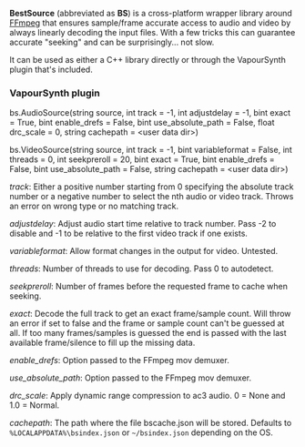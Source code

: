 **BestSource** (abbreviated as **BS**) is a cross-platform wrapper library around [FFmpeg](http://ffmpeg.org)
that ensures sample/frame accurate access to audio and video by always linearly decoding the input files. With a few tricks this can guarantee accurate "seeking" and can be surprisingly... not slow. 

It can be used as either a C++ library directly or through the VapourSynth plugin that's included.

### VapourSynth plugin

bs.AudioSource(string source, int track = -1, int adjustdelay = -1, bint exact = True, bint enable_drefs = False, bint use_absolute_path = False, float drc_scale = 0, string cachepath = \<user data dir\>)

bs.VideoSource(string source, int track = -1, bint variableformat = False, int threads = 0, int seekpreroll = 20, bint exact = True, bint enable_drefs = False, bint use_absolute_path = False, string cachepath = \<user data dir\>)

*track*: Either a positive number starting from 0 specifying the absolute track number or a negative number to select the nth audio or video track. Throws an error on wrong type or no matching track.

*adjustdelay*: Adjust audio start time relative to track number. Pass -2 to disable and -1 to be relative to the first video track if one exists.

*variableformat*: Allow format changes in the output for video. Untested.

*threads*: Number of threads to use for decoding. Pass 0 to autodetect.

*seekpreroll*: Number of frames before the requested frame to cache when seeking.

*exact*: Decode the full track to get an exact frame/sample count. Will throw an error if set to false and the frame or sample count can't be guessed at all. If too many frames/samples is guessed the end is passed with the last available frame/silence to fill up the missing data.

*enable_drefs*: Option passed to the FFmpeg mov demuxer.

*use_absolute_path*: Option passed to the FFmpeg mov demuxer.

*drc_scale*: Apply dynamic range compression to ac3 audio. 0 = None and 1.0 = Normal.

*cachepath*: The path where the file bscache.json will be stored. Defaults to `%LOCALAPPDATA%\bsindex.json` or `~/bsindex.json` depending on the OS.